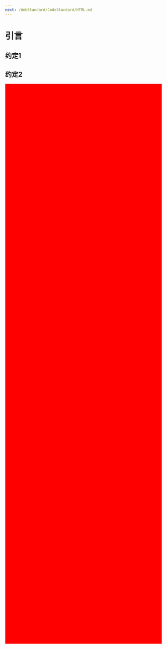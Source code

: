 ```yaml
---
next: /WebStandard/CodeStandard/HTML.md
---
```


# 引言

## 约定1

## 约定2

<div style="height: 1800px; background: red;"></div>

